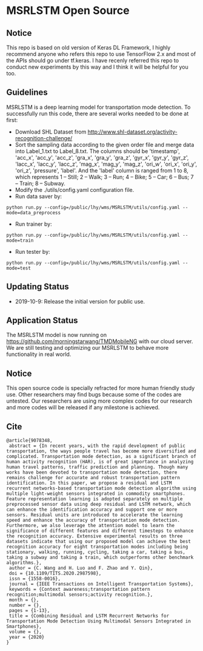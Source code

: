 # MSRLSTM Open Source

## Notice

This repo is based on old version of Keras DL Framework, I highly recommend anyone who refers this repo to use TensorFlow 2.x and most of the APIs should go under tf.keras. I have recenly referred this repo to conduct new experiments by this way and I think it will be helpful for you too.

## Guidelines

MSRLSTM is a deep learning model for transportation mode detection. To successfully run this code, there are several works needed to be done at first:
- Download SHL Dataset from http://www.shl-dataset.org/activity-recognition-challenge/
- Sort the sampling data according to the given order file and merge data into Label_1.txt to Label_8.txt. The columns should be 'timestamp',
                    'acc_x', 'acc_y', 'acc_z',
                    'gra_x', 'gra_y', 'gra_z',
                    'gyr_x', 'gyr_y', 'gyr_z',
                    'lacc_x', 'lacc_y', 'lacc_z',
                    'mag_x', 'mag_y', 'mag_z',
                    'ori_w', 'ori_x', 'ori_y', 'ori_z',
                    'pressure', 'label'. And the 'label' column is ranged from 1 to 8, which represents 1 – Still; 2 – Walk; 3 – Run; 4 – Bike; 5 – Car; 6 – Bus; 7 – Train; 8 – Subway.
- Modify the ./utils/config.yaml configuration file.
- Run data saver by:
```shell script
python run.py --config=/public/lhy/wms/MSRLSTM/utils/config.yaml --mode=data_preprocess
```
- Run trainer by:
```shell script
python run.py --config=/public/lhy/wms/MSRLSTM/utils/config.yaml --mode=train
```
- Run tester by:
```shell script
python run.py --config=/public/lhy/wms/MSRLSTM/utils/config.yaml --mode=test
```
## Updating Status

- 2019-10-9: Release the initial version for public use.

## Application Status

The MSRLSTM model is now running on https://github.com/morningstarwang/TMDMobileNG with our cloud server. We are still testing and optimizing our MSRLSTM to behave more functionality in real world.

## Notice

This open source code is specially refracted for more human friendly study use. Other researchers may find bugs because some of the codes are untested. Our researchers are using more complex codes for our research and more codes will be released if any milestone is achieved.  

## Cite

```
@article{9078348,
 abstract = {In recent years, with the rapid development of public transportation, the ways people travel has become more diversified and complicated. Transportation mode detection, as a significant branch of human activity recognition (HAR), is of great importance in analyzing human travel patterns, traffic prediction and planning. Though many works have been devoted to transportation mode detection, there remains challenge for accurate and robust transportation pattern identification. In this paper, we propose a residual and LSTM recurrent networks-based transportation mode detection algorithm using multiple light-weight sensors integrated in commodity smartphones. Feature representation learning is adopted separately on multiple preprocessed sensor data using deep residual and LSTM network, which can enhance the identification accuracy and support one or more sensors. Residual units are introduced to accelerate the learning speed and enhance the accuracy of transportation mode detection. Furthermore, we also leverage the attention model to learn the significance of different features and different timesteps to enhance the recognition accuracy. Extensive experimental results on three datasets indicate that using our proposed model can achieve the best recognition accuracy for eight transportation modes including being stationary, walking, running, cycling, taking a car, taking a bus, taking a subway and taking a train, which outperforms other benchmark algorithms.},
 author = {C. Wang and H. Luo and F. Zhao and Y. Qin},
 doi = {10.1109/TITS.2020.2987598},
 issn = {1558-0016},
 journal = {IEEE Transactions on Intelligent Transportation Systems},
 keywords = {Context awareness;transportation pattern recognition;multimodal sensors;activity recognition.},
 month = {},
 number = {},
 pages = {1-13},
 title = {Combining Residual and LSTM Recurrent Networks for Transportation Mode Detection Using Multimodal Sensors Integrated in Smartphones},
 volume = {},
 year = {2020}
}

``` 
